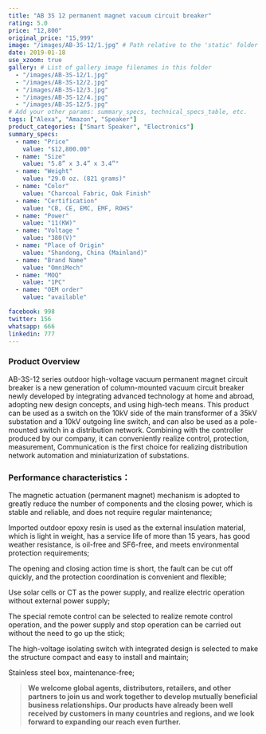 ```yaml
---
title: "AB 3S 12 permanent magnet vacuum circuit breaker"
rating: 5.0
price: "12,800"
original_price: "15,999"
image: "/images/AB-3S-12/1.jpg" # Path relative to the 'static' folder or use Hugo Pipes
date: 2019-01-18
use_xzoom: true
gallery: # List of gallery image filenames in this folder
  - "/images/AB-3S-12/1.jpg"
  - "/images/AB-3S-12/2.jpg"
  - "/images/AB-3S-12/3.jpg"
  - "/images/AB-3S-12/4.jpg"
  - "/images/AB-3S-12/5.jpg"
# Add your other params: summary_specs, technical_specs_table, etc.
tags: ["Alexa", "Amazon", "Speaker"]
product_categories: ["Smart Speaker", "Electronics"]
summary_specs:
  - name: "Price"
    value: "$12,800.00"
  - name: "Size"
    value: "5.8” x 3.4” x 3.4”"
  - name: "Weight"
    value: "29.0 oz. (821 grams)"
  - name: "Color"
    value: "Charcoal Fabric, Oak Finish"
  - name: "Certification"
    value: "CB, CE, EMC, EMF, ROHS"
  - name: "Power"
    value: "11(KW)"
  - name: "Voltage "
    value: "380(V)"
  - name: "Place of Origin"
    value: "Shandong, China (Mainland)"
  - name: "Brand Name"
    value: "OmniMech"
  - name: "MOQ"
    value: "1PC"
  - name: "OEM order"
    value: "available"

facebook: 998
twitter: 156
whatsapp: 666
linkedin: 777    
---
```


### Product Overview

AB-3S-12 series outdoor high-voltage vacuum permanent magnet circuit breaker is a new generation of column-mounted vacuum circuit breaker newly developed by integrating advanced technology at home and abroad, adopting new design concepts, and using high-tech means. This product can be used as a switch on the 10kV side of the main transformer of a 35kV substation and a 10kV outgoing line switch, and can also be used as a pole-mounted switch in a distribution network. Combining with the controller produced by our company, it can conveniently realize control, protection, measurement, Communication is the first choice for realizing distribution network automation and miniaturization of substations.

### Performance characteristics：

The magnetic actuation (permanent magnet) mechanism is adopted to greatly reduce the number of components and the closing power, which is stable and reliable, and does not require regular maintenance;

Imported outdoor epoxy resin is used as the external insulation material, which is light in weight, has a service life of more than 15 years, has good weather resistance, is oil-free and SF6-free, and meets environmental protection requirements;

The opening and closing action time is short, the fault can be cut off quickly, and the protection coordination is convenient and flexible;

Use solar cells or CT as the power supply, and realize electric operation without external power supply;

The special remote control can be selected to realize remote control operation, and the power supply and stop operation can be carried out without the need to go up the stick;

The high-voltage isolating switch with integrated design is selected to make the structure compact and easy to install and maintain;

Stainless steel box, maintenance-free;



> **We welcome global agents, distributors, retailers, and other partners to join us and work together to develop mutually beneficial business relationships. Our products have already been well received by customers in many countries and regions, and we look forward to expanding our reach even further.**

